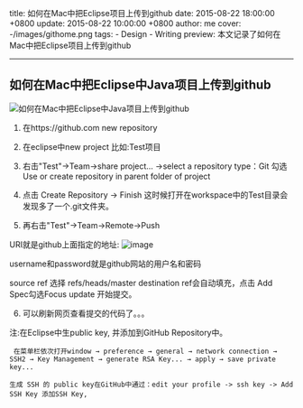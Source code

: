 
title: 如何在Mac中把Eclipse项目上传到github
date: 2015-08-22 18:00:00 +0800
update: 2015-08-22 10:00:00 +0800
author: me
cover: -/images/githome.png
tags:
    - Design
    - Writing
preview: 本文记录了如何在Mac中把Eclipse项目上传到github

---

## 如何在Mac中把Eclipse中Java项目上传到github

![如何在Mac中把Eclipse中Java项目上传到github
](-/images/githome.png)

1. 在https://github.com   new repository

2. 在eclipse中new project  比如:Test项目

3. 右击"Test"->Team->share project...  ->select a repository type：Git
勾选  Use or create repository in parent folder of project

4. 点击  Create Repository  ->  Finish
这时候打开在workspace中的Test目录会发现多了一个.git文件夹。
5. 再右击"Test"->Team->Remote->Push

URI就是github上面指定的地址:
![image](http://static.oschina.net/uploads/space/2014/0723/151532_60HW_159239.jpg)

username和password就是github网站的用户名和密码

source ref 选择 refs/heads/master  destination ref会自动填充，点击  Add Spec勾选Focus update
开始提交。

6. 可以刷新网页查看提交的代码了。。。

注:在Eclipse中生public key, 并添加到GitHub Repository中。

     在菜单栏依次打开window → preference → general → network connection → SSH2 → Key Management → generate RSA Key... → apply → save private key...
     
    生成 SSH 的 public key在GitHub中通过：edit your profile -> ssh key -> Add SSH Key 添加SSH Key, 